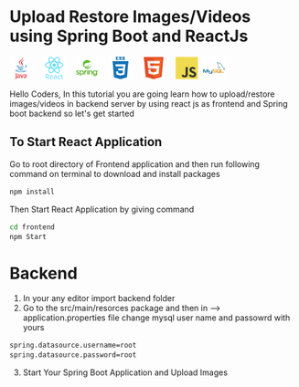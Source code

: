 
# Upload Restore Images/Videos using Spring Boot and ReactJs
<div>
  <img src="https://github.com/devicons/devicon/blob/master/icons/java/java-original-wordmark.svg" title="Java" alt="Java" width="40" height="40"/>&emsp;
  <img src="https://github.com/devicons/devicon/blob/master/icons/react/react-original-wordmark.svg" title="React" alt="React" width="40" height="40"/>&emsp;
  <img src="https://github.com/devicons/devicon/blob/master/icons/spring/spring-original-wordmark.svg" title="Spring" alt="Spring" width="40" height="40"/>&emsp;
  <img src="https://github.com/devicons/devicon/blob/master/icons/css3/css3-plain-wordmark.svg"  title="CSS3" alt="CSS" width="40" height="40"/>&emsp;
  <img src="https://github.com/devicons/devicon/blob/master/icons/html5/html5-original.svg" title="HTML5" alt="HTML" width="40" height="40"/>&emsp;
  <img src="https://github.com/devicons/devicon/blob/master/icons/javascript/javascript-original.svg" title="JavaScript" alt="JavaScript" width="40" height="40"/>&nbsp;
  <img src="https://github.com/devicons/devicon/blob/master/icons/mysql/mysql-original-wordmark.svg" title="MySQL"  alt="MySQL" width="40" height="40"/>&emsp;
</div>


Hello Coders, In this tutorial you are going learn how to upload/restore images/videos in backend server by using react js as frontend and Spring boot backend
so let's get started

## To Start React Application

Go to root directory of Frontend application and then run following command on terminal to download and install packages

```bash
npm install
```
Then Start React Application by giving command

```bash
cd frontend
npm Start
```



# Backend
1. In your any editor import backend folder
2. Go to the src/main/resorces package and then in -->
   application.properties file change mysql user name and passowrd with yours
```bash
spring.datasource.username=root
spring.datasource.password=root
```
3. Start Your Spring Boot Application and Upload Images

